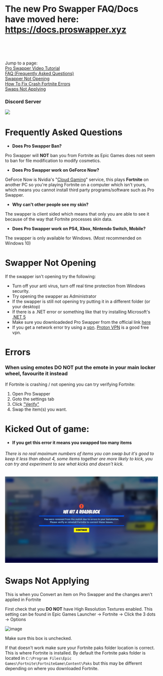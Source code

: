 # The new Pro Swapper FAQ/Docs have moved here: https://docs.proswapper.xyz


<br>
<br>
<br>



Jump to a page: <br>
[Pro Swapper Video Tutorial](https://youtu.be/EJpBw-wv_uQ) <br>
[FAQ (Frequently Asked Questions)](#frequently-asked-questions) <br>
[Swapper Not Opening](#swapper-not-opening) <br>
[How To Fix Crash Fortnite Errors](#errors) <br>
[Swaps Not Applying](#swaps-not-applying) <br>

### Discord Server
<a href="https://discord.gg/X3Bg3JwPTC"><img src="https://discord.com/api/guilds/703033424541384784/widget.png?style=banner2"></a>

# Frequently Asked Questions

- **Does Pro Swapper Ban?**

Pro Swapper will **NOT** ban you from Fortnite as Epic Games does not seem to ban for file modification to modify cosmetics.

- **Does Pro Swapper work on GeForce Now?**

GeForce Now is Nvidia's "[Cloud Gaming](https://en.wikipedia.org/wiki/Cloud_gaming)" service, this plays **Fortnite** on another PC so you're playing Fortnite on a computer which isn't yours, which means you cannot install third party programs/software such as Pro Swapper.

- **Why can't other people see my skin?**

The swapper is client sided which means that only you are able to see it because of the way that Fortnite processes skin data.

- **Does Pro Swapper work on PS4, Xbox, Nintendo Switch, Mobile?**


The swapper is only available for Windows. (Most recommended on Windows 10)


# Swapper Not Opening

If the swapper isn't opening try the following:
- Turn off your anti virus, turn off real time protection from Windows security.
- Try opening the swapper as Administrator
- If the swapper is still not opening try putting it in a different folder (or your desktop)
- If there is a .NET error or something like that try installing Microsoft's [.NET 5](https://dotnet.microsoft.com/download/dotnet/thank-you/runtime-desktop-5.0.6-windows-x64-installer)
- Make sure you downloadeded Pro Swapper from the official link [here](https://link-to.net/86737/proswapper)
- If you get a network error try using a [vpn](https://en.wikipedia.org/wiki/Virtual_private_network). [Proton VPN](https://protonvpn.com) is a good free vpn.

# Errors

### **When using emotes DO NOT put the emote in your main locker wheel, favourite it instead**


If Fortnite is crashing / not opening you can try verifying Fortnite:
1. Open Pro Swapper
2. Goto the settings tab
3. Click ["Verify"](https://github.com/Pro-Swapper/faq/blob/main/Images/Verify.png?raw=true)
4. Swap the item(s) you want.

# Kicked Out of game:

- **If you get this error it means you swapped too many items**
###### There is no real maximum numbers of items you can swap but it's good to keep it less than about 4, some items together are more likely to kick, you can try and experiment to see what kicks and doesn't kick.

![](https://github.com/Pro-Swapper/faq/blob/main/Images/TooManyItems.jpeg?raw=true)

# Swaps Not Applying

This is when you Convert an item on Pro Swapper and the changes aren't applied in Fortnite

First check that you **DO NOT** have High Resolution Textures enabled. This setting can be found in Epic Games Launcher -> Fortnite -> Click the 3 dots -> Options

![image](https://user-images.githubusercontent.com/36981621/121748837-01ea8880-cb4d-11eb-89b3-38c8c6ea90bd.png)

Make sure this box is unchecked.


If that doesn't work make sure your Fortnite paks folder location is correct. This is where Fortnite is installed. By default the Fortnite paks folder is located in `C:\Program Files\Epic Games\Fortnite\FortniteGame\Content\Paks` but this may be different depending on where you downloaded Fortnite.
